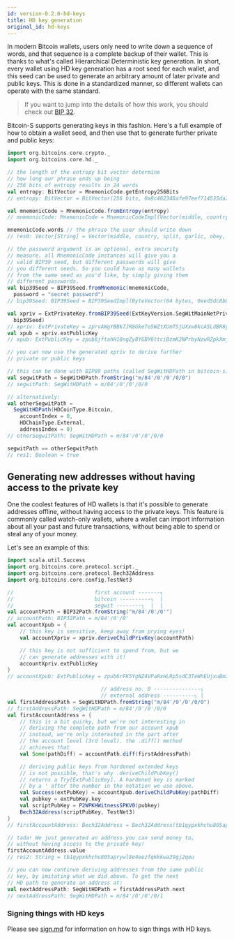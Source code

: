 ```yaml
---
id: version-0.2.0-hd-keys
title: HD key generation
original_id: hd-keys
---
```


In modern Bitcoin wallets, users only need to write down
a sequence of words, and that sequence is a complete backup
of their wallet. This is thanks to what's called Hierarchical
Deterministic key generation. In short, every wallet using HD
key generation has a root seed for each wallet, and this
seed can be used to generate an arbitrary amount of later
private and public keys. This is done in a standardized manner,
so different wallets can operate with the same standard.

> If you want to jump into the details of how this work,
> you should check out
> [BIP 32](https://github.com/bitcoin/bips/blob/master/bip-0032.mediawiki).

Bitcoin-S supports generating keys in this fashion. Here's a
full example of how to obtain a wallet seed, and then
use that to generate further private and public keys:

```scala
import org.bitcoins.core.crypto._
import org.bitcoins.core.hd._

// the length of the entropy bit vector determine
// how long our phrase ends up being
// 256 bits of entropy results in 24 words
val entropy: BitVector = MnemonicCode.getEntropy256Bits
// entropy: BitVector = BitVector(256 bits, 0x8c462348afe97eef714535da78e85cba3fea90da954d0b4574f43104b0ded45c)

val mnemonicCode = MnemonicCode.fromEntropy(entropy)
// mnemonicCode: MnemonicCode = MnemonicCodeImpl(Vector(middle, country, split, garlic, obey, jeans, shallow, pluck, surprise, shrug, blame, inner, wrong, embody, heart, predict, area, close, dial, ginger, enrich, hunt, fabric, mask))

mnemonicCode.words // the phrase the user should write down
// res0: Vector[String] = Vector(middle, country, split, garlic, obey, jeans, shallow, pluck, surprise, shrug, blame, inner, wrong, embody, heart, predict, area, close, dial, ginger, enrich, hunt, fabric, mask) // the phrase the user should write down

// the password argument is an optional, extra security
// measure. all MnemonicCode instances will give you a
// valid BIP39 seed, but different passwords will give
// you different seeds. So you could have as many wallets
// from the same seed as you'd like, by simply giving them
// different passwords.
val bip39Seed = BIP39Seed.fromMnemonic(mnemonicCode,
  password = "secret password")
// bip39Seed: BIP39Seed = BIP39SeedImpl(ByteVector(64 bytes, 0xed5dc8b858bf78427b4fb26645c79e59b777201281549c224b56efbae399846e5b03f284b05bad1499880b10a0592c3ac9a7b01842ced609ec83ccf134e14727))

val xpriv = ExtPrivateKey.fromBIP39Seed(ExtKeyVersion.SegWitMainNetPriv,
  bip39Seed)
// xpriv: ExtPrivateKey = zprvAWgYBBk7JR8GkeTo5WZtXUmTSjUXxw8kcA5LdBR8ySCKiXrGfLmCgSbdhrr1RtSjHe19Fc7BACFh5qfArFr5nf7WXaqGLgudpAdG7VzkGM5
val xpub = xpriv.extPublicKey
// xpub: ExtPublicKey = zpub6jftahH18ngZy8YGBY6ttciBzmK2NPrbyNzwRZpkXmjJbLBRCt5TEEv7Z6zRHkkrTR9nYzsUCry97Ru7NVqyMtbRreTo3WWqMdHxzj38dp4

// you can now use the generated xpriv to derive further
// private or public keys

// this can be done with BIP89 paths (called SegWitHDPath in bitcoin-s)
val segwitPath = SegWitHDPath.fromString("m/84'/0'/0'/0/0")
// segwitPath: SegWitHDPath = m/84'/0'/0'/0/0

// alternatively:
val otherSegwitPath =
  SegWitHDPath(HDCoinType.Bitcoin,
    accountIndex = 0,
    HDChainType.External,
    addressIndex = 0)
// otherSegwitPath: SegWitHDPath = m/84'/0'/0'/0/0

segwitPath == otherSegwitPath
// res1: Boolean = true
```

## Generating new addresses without having access to the private key

One the coolest features of HD wallets is that it's possible
to generate addresses offline, without having access to the
private keys. This feature is commonly called watch-only
wallets, where a wallet can import information about all
your past and future transactions, without being able to
spend or steal any of your money.

Let's see an example of this:

```scala
import scala.util.Success
import org.bitcoins.core.protocol.script._
import org.bitcoins.core.protocol.Bech32Address
import org.bitcoins.core.config.TestNet3

//                          first account -------┐
//                          bitcoin ----------┐  |
//                          segwit --------┐  |  |
val accountPath = BIP32Path.fromString("m/84'/0'/0'")
// accountPath: BIP32Path = m/84'/0'/0'
val accountXpub = {
    // this key is sensitive, keep away from prying eyes!
    val accountXpriv = xpriv.deriveChildPrivKey(accountPath)

    // this key is not sufficient to spend from, but we
    // can generate addresses with it!
    accountXpriv.extPublicKey
}
// accountXpub: ExtPublicKey = zpub6rFK5YgNZ4VPaRxHLRp5sdC3TeWhEUjxuBm38y4tmH8M4RyA3QuxGEJVuq4YnRVxXdcjj4JajgGV787yGTKZM1SBK2Q1z4ZqJrV6uzewamM

                              // address no. 0 ---------------┐
                              // external address ----------┐ |
val firstAddressPath = SegWitHDPath.fromString("m/84'/0'/0'/0/0")
// firstAddressPath: SegWitHDPath = m/84'/0'/0'/0/0
val firstAccountAddress = {
    // this is a bit quirky, but we're not interesting in
    // deriving the complete path from our account xpub
    // instead, we're only interested in the part after
    // the account level (3rd level). the .diff() method
    // achieves that
    val Some(pathDiff) = accountPath.diff(firstAddressPath)

    // deriving public keys from hardened extended keys
    // is not possible, that's why .deriveChildPubKey()
    // returns a Try[ExtPublicKey]. A hardened key is marked
    // by a ' after the number in the notation we use above.
    val Success(extPubKey) = accountXpub.deriveChildPubKey(pathDiff)
    val pubkey = extPubKey.key
    val scriptPubKey = P2WPKHWitnessSPKV0(pubkey)
    Bech32Address(scriptPubKey, TestNet3)
}
// firstAccountAddress: Bech32Address = Bech32Address(tb1qypxkhchu805aprywl8e4eezfqkkkwa39gj2qeu)

// tada! We just generated an address you can send money to,
// without having access to the private key!
firstAccountAddress.value
// res2: String = tb1qypxkhchu805aprywl8e4eezfqkkkwa39gj2qeu

// you can now continue deriving addresses from the same public
// key, by imitating what we did above. To get the next
// HD path to generate an address at:
val nextAddressPath: SegWitHDPath = firstAddressPath.next
// nextAddressPath: SegWitHDPath = m/84'/0'/0'/0/1
```

### Signing things with HD keys

Please see [sign.md](sign.md) for information on how to sign things with HD keys.